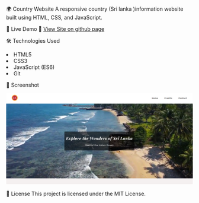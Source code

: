 🌍 Country Website
A responsive country (Sri lanka )information website built using HTML, CSS, and JavaScript. 

🚀 Live Demo
🔗 [View Site on github page](https://shanikauwu1.github.io/country-website)



🛠️ Technologies Used
<li>
HTML5  
</li>
<li>CSS3</li>
<li>JavaScript (ES6)</li>
<li>Git</li>

📸 Screenshot

![Screenshot ](./images/country-site.png)

📜 License
This project is licensed under the MIT License.
